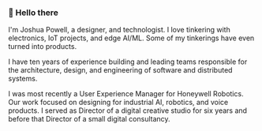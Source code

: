### 👋  Hello there

I'm Joshua Powell, a designer, and technologist. I love tinkering with electronics, IoT projects, and edge AI/ML. Some of my tinkerings have even turned into products.

I have ten years of experience building and leading teams responsible for the architecture, design, and engineering of software and distributed systems.

I was most recently a User Experience Manager for Honeywell Robotics. Our work focused on designing for industrial AI, robotics, and voice products. I served as Director of a digital creative studio for six years and before that Director of a small digital consultancy.

<!--
**joshuapowell/joshuapowell** is a ✨ _special_ ✨ repository because its `README.md` (this file) appears on your GitHub profile.

Here are some ideas to get you started:

- 🔭 I’m currently working on ...
- 🌱 I’m currently learning ...
- 👯 I’m looking to collaborate on ...
- 🤔 I’m looking for help with ...
- 💬 Ask me about ...
- 📫 How to reach me: ...
- 😄 Pronouns: ...
- ⚡ Fun fact: ...
-->

